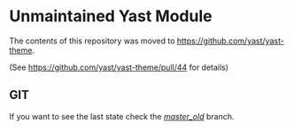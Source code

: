 Unmaintained Yast Module
========================

The contents of this repository was moved to
<https://github.com/yast/yast-theme>.

(See <https://github.com/yast/yast-theme/pull/44> for details)

GIT
---

If you want to see the last state check the [*master_old*](../../tree/master_old) branch.
